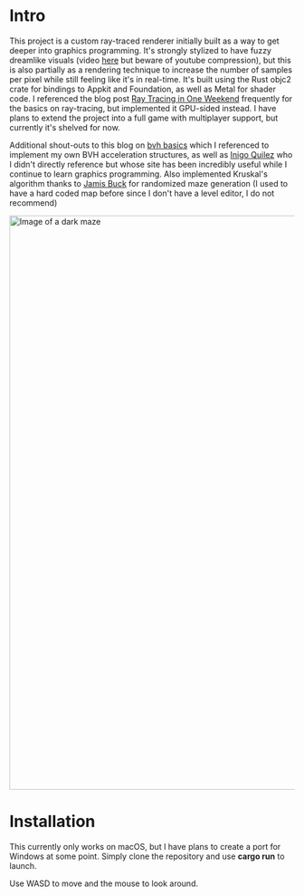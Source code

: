 # Intro
This project is a custom ray-traced renderer initially built as a way to get deeper into graphics programming. It's strongly stylized to have fuzzy dreamlike visuals (video [here](https://youtu.be/hmeOsRPgfd8) but beware of youtube compression), but this is also partially as a rendering technique to increase the number of samples per pixel while still feeling like it's in real-time. It's built using the Rust objc2 crate for bindings to Appkit and Foundation, as well as Metal for shader code. I referenced the blog post [Ray Tracing in One Weekend](https://raytracing.github.io/books/RayTracingInOneWeekend) frequently for the basics on ray-tracing, but implemented it GPU-sided instead. I have plans to extend the project into a full game with multiplayer support, but currently it's shelved for now.

Additional shout-outs to this blog on [bvh basics](https://jacco.ompf2.com/2022/04/13/how-to-build-a-bvh-part-1-basics/) which I referenced to implement my own BVH acceleration structures, as well as [Inigo Quilez](https://iquilezles.org/articles/simplepathtracing/) who I didn't directly reference but whose site has been incredibly useful while I continue to learn graphics programming. Also implemented Kruskal's algorithm thanks to [Jamis Buck](https://weblog.jamisbuck.org/2011/1/3/maze-generation-kruskal-s-algorithm) for randomized maze generation (I used to have a hard coded map before since I don't have a level editor, I do not recommend)

<img width="1014" alt="Image of a dark maze" src="https://github.com/user-attachments/assets/85036634-b56d-4107-b767-cc5ffa1beccd" />

# Installation
This currently only works on macOS, but I have plans to create a port for Windows at some point. Simply clone the repository and use **cargo run** to launch.

Use WASD to move and the mouse to look around.
